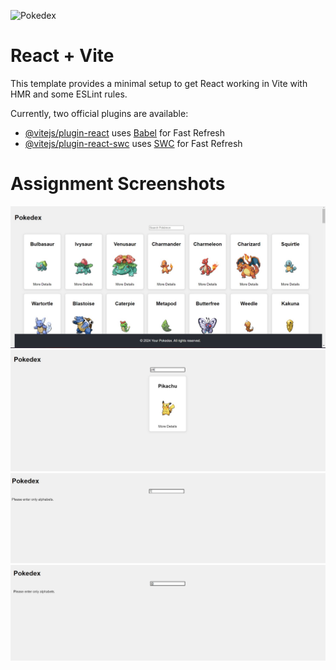 ![Pokedex](https://socialify.git.ci/YUNUS-AHMED/Pokedex/image?description=1&descriptionEditable=A%20small%20assignment%20project%20using%20pokeAPI%20v2%0A&font=Raleway&language=1&name=1&owner=1&theme=Light)
# React + Vite

This template provides a minimal setup to get React working in Vite with HMR and some ESLint rules.

Currently, two official plugins are available:

- [@vitejs/plugin-react](https://github.com/vitejs/vite-plugin-react/blob/main/packages/plugin-react/README.md) uses [Babel](https://babeljs.io/) for Fast Refresh
- [@vitejs/plugin-react-swc](https://github.com/vitejs/vite-plugin-react-swc) uses [SWC](https://swc.rs/) for Fast Refresh

# Assignment Screenshots
<img src="Screeenshots/sc1.jpg"></img>
<img src="Screeenshots/ss2.jpg"></img>
<img src="Screeenshots/ss3.jpg"></img>
<img src="Screeenshots/ss4.jpg"></img>
